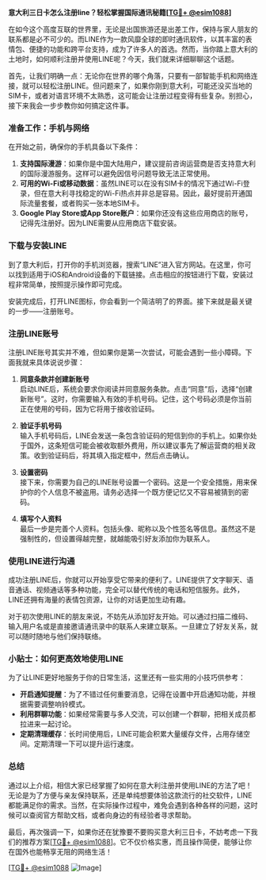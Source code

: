 **意大利三日卡怎么注册line？轻松掌握国际通讯秘籍[[TG💪+ @esim1088](https://t.me/s/esim1088)]**

在如今这个高度互联的世界里，无论是出国旅游还是出差工作，保持与家人朋友的联系都是必不可少的。而LINE作为一款风靡全球的即时通讯软件，以其丰富的表情包、便捷的功能和跨平台支持，成为了许多人的首选。然而，当你踏上意大利的土地时，如何顺利注册并使用LINE呢？今天，我们就来详细聊聊这个话题。

首先，让我们明确一点：无论你在世界的哪个角落，只要有一部智能手机和网络连接，就可以轻松注册LINE。但问题来了，如果你刚到意大利，可能还没买当地的SIM卡，或者对语言环境不太熟悉，这可能会让注册过程变得有些复杂。别担心，接下来我会一步步教你如何搞定这件事。

### 准备工作：手机与网络

在开始之前，确保你的手机具备以下条件：
1. **支持国际漫游**：如果你是中国大陆用户，建议提前咨询运营商是否支持意大利的国际漫游服务。这样可以避免因信号问题导致无法正常使用。
2. **可用的Wi-Fi或移动数据**：虽然LINE可以在没有SIM卡的情况下通过Wi-Fi登录，但在意大利寻找稳定的Wi-Fi热点并非总是容易。因此，最好提前开通国际流量套餐，或者购买一张本地SIM卡。
3. **Google Play Store或App Store账户**：如果你还没有这些应用商店的账号，记得先注册好。因为LINE需要从应用商店下载安装。

### 下载与安装LINE

到了意大利后，打开你的手机浏览器，搜索“LINE”进入官方网站。在这里，你可以找到适用于iOS和Android设备的下载链接。点击相应的按钮进行下载，安装过程非常简单，按照提示操作即可完成。

安装完成后，打开LINE图标，你会看到一个简洁明了的界面。接下来就是最关键的一步——注册账号。

### 注册LINE账号

注册LINE账号其实并不难，但如果你是第一次尝试，可能会遇到一些小障碍。下面我就来具体说说步骤：

1. **同意条款并创建新账号**  
   启动LINE后，系统会要求你阅读并同意服务条款。点击“同意”后，选择“创建新账号”。这时，你需要输入有效的手机号码。记住，这个号码必须是你当前正在使用的号码，因为它将用于接收验证码。

2. **验证手机号码**  
   输入手机号码后，LINE会发送一条包含验证码的短信到你的手机上。如果你处于国外，这条短信可能会被收取额外费用，所以建议事先了解运营商的相关政策。收到验证码后，将其填入指定框中，然后点击确认。

3. **设置密码**  
   接下来，你需要为自己的LINE账号设置一个密码。这是一个安全措施，用来保护你的个人信息不被盗用。请务必选择一个既方便记忆又不容易被猜到的密码。

4. **填写个人资料**  
   最后一步是完善个人资料。包括头像、昵称以及个性签名等信息。虽然这不是强制性的，但设置得越完整，就越能吸引好友添加你为联系人。

### 使用LINE进行沟通

成功注册LINE后，你就可以开始享受它带来的便利了。LINE提供了文字聊天、语音通话、视频通话等多种功能，完全可以替代传统的电话和短信服务。此外，LINE还拥有海量的表情包资源，让你的对话更加生动有趣。

对于初次使用LINE的朋友来说，不妨先从添加好友开始。可以通过扫描二维码、输入用户名或是直接邀请通讯录中的联系人来建立联系。一旦建立了好友关系，就可以随时随地与他们保持联络。

### 小贴士：如何更高效地使用LINE

为了让LINE更好地服务于你的日常生活，这里还有一些实用的小技巧供参考：

- **开启通知提醒**：为了不错过任何重要消息，记得在设置中开启通知功能，并根据需要调整响铃模式。
- **利用群聊功能**：如果经常需要与多人交流，可以创建一个群聊，把相关成员都拉进来一起讨论。
- **定期清理缓存**：长时间使用后，LINE可能会积累大量缓存文件，占用存储空间。定期清理一下可以提升运行速度。

### 总结

通过以上介绍，相信大家已经掌握了如何在意大利注册并使用LINE的方法了吧！无论是为了方便与亲友保持联系，还是单纯想要体验这款流行的社交软件，LINE都能满足你的需求。当然，在实际操作过程中，难免会遇到各种各样的问题，这时候可以查阅官方帮助文档，或者向身边的有经验者寻求帮助。

最后，再次强调一下，如果你还在犹豫要不要购买意大利三日卡，不妨考虑一下我们的推荐方案[[TG💪+ @esim1088](https://t.me/s/esim1088)]。它不仅价格实惠，而且操作简便，能够让你在国外也能畅享无阻的网络生活！

[[TG💪+ @esim1088](https://t.me/s/esim1088) ![Image](https://i.postimg.cc/4NQfJmqS/Snipaste-2025-05-13-00-14-12.png)]